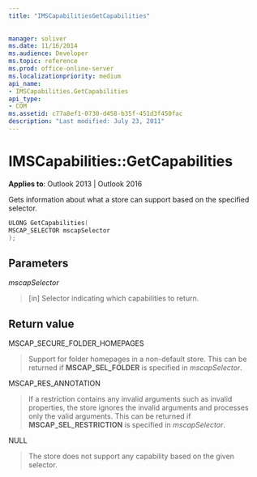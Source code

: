 ```yaml
---
title: "IMSCapabilitiesGetCapabilities"
 
 
manager: soliver
ms.date: 11/16/2014
ms.audience: Developer
ms.topic: reference
ms.prod: office-online-server
ms.localizationpriority: medium
api_name:
- IMSCapabilities.GetCapabilities
api_type:
- COM
ms.assetid: c77a8ef1-0730-d458-b35f-451d3f450fac
description: "Last modified: July 23, 2011"
---
```


# IMSCapabilities::GetCapabilities

  
**Applies to**: Outlook 2013 | Outlook 2016
  
Gets information about what a store can support based on the specified selector.
  
```cpp
ULONG GetCapabilities( 
MSCAP_SELECTOR mscapSelector 
);
```

## Parameters

 *mscapSelector* 
  
> [in] Selector indicating which capabilities to return.

## Return value

MSCAP_SECURE_FOLDER_HOMEPAGES
  
> Support for folder homepages in a non-default store. This can be returned if **MSCAP_SEL_FOLDER** is specified in *mscapSelector*.

MSCAP_RES_ANNOTATION
  
> If a restriction contains any invalid arguments such as invalid properties, the store ignores the invalid arguments and processes only the valid arguments. This can be returned if **MSCAP_SEL_RESTRICTION** is specified in *mscapSelector*.

NULL
  
> The store does not support any capability based on the given selector.
